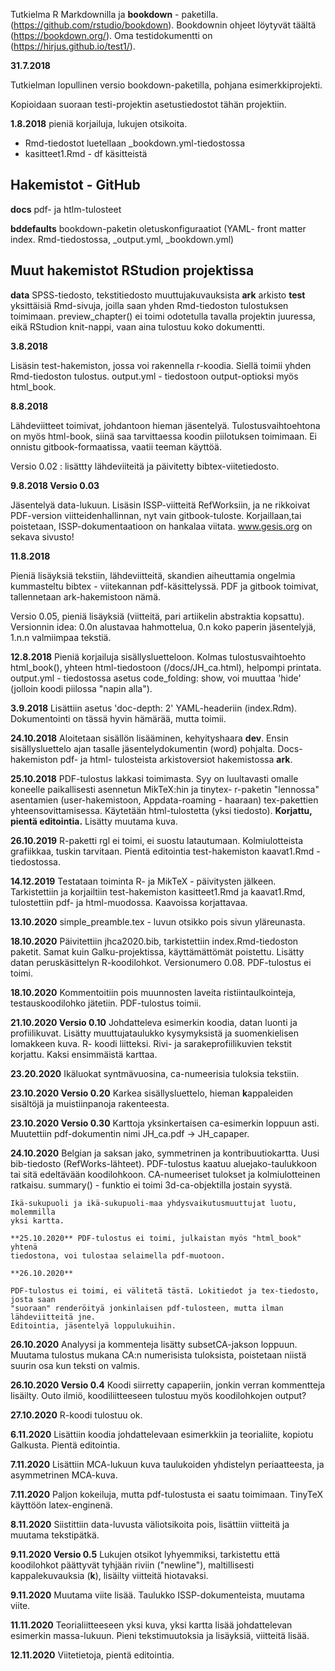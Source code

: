 Tutkielma R Markdownilla ja **bookdown** - paketilla. (https://github.com/rstudio/bookdown). Bookdownin ohjeet löytyvät täältä  (https://bookdown.org/). Oma testidokumentti on (https://hirjus.github.io/test1/).

**31.7.2018**

Tutkielman lopullinen versio bookdown-paketilla, pohjana esimerkkiprojekti.

Kopioidaan suoraan testi-projektin asetustiedostot tähän projektiin.

**1.8.2018** pieniä korjailuja, lukujen otsikoita.

- Rmd-tiedostot luetellaan _bookdown.yml-tiedostossa
- kasitteet1.Rmd - df käsitteistä

## Hakemistot - GitHub

**docs** pdf- ja htlm-tulosteet

**bddefaults** bookdown-paketin oletuskonfiguraatiot (YAML- front matter index.
Rmd-tiedostossa, _output.yml, 		_bookdown.yml)

## Muut hakemistot RStudion projektissa

**data** 	SPSS-tiedosto, tekstitiedosto muuttujakuvauksista
**ark**		arkisto
**test**	yksittäisiä Rmd-sivuja, joilla saan yhden Rmd-tiedoston tulostuksen
toimimaan. preview_chapter() ei toimi		odotetulla tavalla projektin juuressa,
eikä RStudion knit-nappi, vaan aina tulostuu koko dokumentti.

**3.8.2018**

Lisäsin test-hakemiston, jossa voi rakennella r-koodia. Siellä toimii yhden
Rmd-tiedoston tulostus. output.yml - tiedostoon output-optioksi myös html_book.

**8.8.2018**

Lähdeviitteet toimivat, johdantoon hieman jäsentelyä. Tulostusvaihtoehtona on
myös html-book, siinä saa tarvittaessa koodin piilotuksen toimimaan. Ei onnistu
gitbook-formaatissa, vaatii teeman käyttöä.

Versio 0.02 : lisättty lähdeviiteitä ja päivitetty bibtex-viitetiedosto.

**9.8.2018 Versio 0.03**

Jäsentelyä data-lukuun. Lisäsin ISSP-viitteitä RefWorksiin, ja ne rikkoivat
PDF-version viitteidenhallinnan, nyt vain gitbook-tuloste. Korjaillaan,tai
poistetaan, ISSP-dokumentaatioon on hankalaa viitata. www.gesis.org on sekava
sivusto!

**11.8.2018**

Pieniä lisäyksiä tekstiin, lähdeviitteitä, skandien aiheuttamia ongelmia
kummasteltu bibtex - viitekannan pdf-käsittelyssä. PDF ja gitbook toimivat,
tallennetaan ark-hakemistoon nämä.

Versio 0.05, pieniä lisäyksiä (viitteitä, pari artiikelin abstraktia kopsattu).
Versionnin idea: 0.0n alustavaa hahmottelua, 0.n koko paperin jäsentelyjä, 1.n.n
valmiimpaa tekstiä.

**12.8.2018** Pieniä korjailuja sisällysluetteloon. Kolmas tulostusvaihtoehto
html_book(), yhteen html-tiedostoon (/docs/JH_ca.html), helpompi printata.
 output.yml - tiedostossa asetus code_folding: show, voi muuttaa 'hide'
 (jolloin koodi piilossa "napin alla").

**3.9.2018** Lisättiin asetus 'doc-depth: 2' YAML-headeriin (index.Rdm).
Dokumentointi on tässä hyvin hämärää, mutta toimii.

**24.10.2018** Aloitetaan sisällön lisääminen, kehyityshaara **dev**.
Ensin sisällysluettelo ajan tasalle jäsentelydokumentin (word) pohjalta.
Docs-hakemiston pdf- ja html- tulosteista arkistoversiot hakemistossa **ark**.

**25.10.2018** PDF-tulostus lakkasi toimimasta. Syy on luultavasti omalle
koneelle paikallisesti asennetun MikTeX:hin ja tinytex- r-paketin "lennossa"
asentamien (user-hakemistoon, Appdata-roaming - haaraan) tex-pakettien
yhteensovittamisessa. Käytetään html-tulostetta (yksi tiedosto).
**Korjattu, pientä editointia.** Lisätty muutama kuva.

**26.10.2019** R-paketti rgl ei toimi, ei suostu latautumaan. Kolmiulotteista
grafiikkaa, tuskin tarvitaan. Pientä editointia test-hakemiston kaavat1.Rmd - tiedostossa.

**14.12.2019** Testataan toiminta R- ja MikTeX - päivitysten jälkeen.
 Tarkistettiin ja korjailtiin test-hakemiston kasitteet1.Rmd ja kaavat1.Rmd,
 tulostettiin pdf- ja html-muodossa. Kaavoissa korjattavaa.

**13.10.2020**
simple_preamble.tex - luvun otsikko pois sivun yläreunasta.

**18.10.2020** Päivitettiin jhca2020.bib, tarkistettiin index.Rmd-tiedoston paketit.
Samat kuin Galku-projektissa, käyttämättömät poistettu. Lisätty datan
peruskäsittelyn R-koodilohkot. Versionumero 0.08. PDF-tulostus ei toimi.

**18.10.2020** Kommentoitiin pois muunnosten laveita ristiintaulkointeja,
 testauskoodilohko jätetiin. PDF-tulostus toimii.

 **21.10.2020 Versio 0.10** Johdatteleva esimerkin koodia, datan luonti ja profiilikuvat.
 Lisätty muuttujataulukko kysymyksistä ja suomenkielisen lomakkeen kuva. R- koodi
 liitteksi.
 Rivi- ja sarakeprofiilikuvien tekstit korjattu.
 Kaksi ensimmäistä karttaa.

 **23.20.2020** Ikäluokat syntmävuosina, ca-numeerisia tuloksia tekstiin.

 **23.10.2020 Versio 0.20** Karkea sisällysluettelo, hieman **k**appaleiden
 sisältöjä ja muistiinpanoja rakenteesta.

 **23.10.2020 Versio 0.30**  Karttoja yksinkertaisen ca-esimerkin loppuun asti.
 Muutettiin pdf-dokumentin nimi JH_ca.pdf -> JH_capaper.

 **24.10.2020** Belgian ja saksan jako, symmetrinen ja kontribuutiokartta. Uusi
  bib-tiedosto (RefWorks-lähteet). PDF-tulostus kaatuu aluejako-taulukkoon tai
	sitä edeltävään koodilohkoon. CA-numeeriset tulokset ja kolmiulotteinen ratkaisu.
	summary() - funktio ei toimi 3d-ca-objektilla jostain syystä.

	Ikä-sukupuoli ja ikä-sukupuoli-maa yhdysvaikutusmuuttujat luotu, molemmilla
	yksi kartta.

	**25.10.2020** PDF-tulostus ei toimi, julkaistan myös "html_book" yhtenä
	tiedostona, voi tulostaa selaimella pdf-muotoon.

	**26.10.2020**

	PDF-tulostus ei toimi, ei välitetä tästä. Lokitiedot ja tex-tiedosto, josta saan
	"suoraan" renderöityä jonkinlaisen pdf-tulosteen, mutta ilman lähdeviitteitä jne.
	Editointia, jäsentelyä loppulukuihin.

**26.10.2020**
	Analyysi ja kommenteja lisätty subsetCA-jakson loppuun. Muutama tulostus mukana
	CA:n numerisista tuloksista, poistetaan niistä suurin osa kun teksti on valmis.

**26.10.2020 Versio 0.4**
Koodi siirretty capaperiin, jonkin verran kommentteja lisäilty. Outo ilmiö,
koodiliitteeseen tulostuu myös koodilohkojen output?

**27.10.2020** R-koodi tulostuu ok.

**6.11.2020** Lisättiin koodia johdattelevaan esimerkkiin ja teorialiite, kopiotu
Galkusta. Pientä editointia.

**7.11.2020** Lisättiin MCA-lukuun kuva taulukoiden yhdistelyn periaatteesta,
ja asymmetrinen MCA-kuva.

**7.11.2020** Paljon kokeiluja, mutta pdf-tulostusta ei saatu toimimaan. TinyTeX
käyttöön latex-enginenä.

**8.11.2020** Siistittiin data-luvusta väliotsikoita pois, lisättiin viitteitä ja
muutama tekstipätkä.

**9.11.2020 Versio 0.5** Lukujen otsikot lyhyemmiksi, tarkistettu että koodilohkot päättyvät tyhjään riviin ("newline"),
maltillisesti kappalekuvauksia (**k**), lisäilty viitteitä hiotavaksi.

**9.11.2020** Muutama viite lisää. Taulukko ISSP-dokumenteista, muutama viite.

**11.11.2020** Teorialiitteeseen yksi kuva, yksi kartta lisää johdattelevan
 esimerkin massa-lukuun. Pieni tekstimuutoksia ja lisäyksiä, viitteitä lisää.
 
 **12.11.2020** Viitetietoja, pientä editointia.
